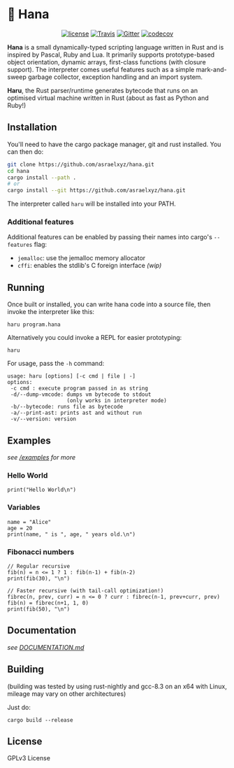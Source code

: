 # 🌸 Hana

<div id="badges" align="center">

  [![license](https://img.shields.io/github/license/asraelxyz/hana.svg)](https://github.com/asraelxyz/hana/blob/main/LICENSE)
[![Travis](https://travis-ci.com/asraelxyz/hana.svg?branch=main)](https://travis-ci.com/asraelxyz/hana)
[![Gitter](https://badges.gitter.im/flowers-of-spring/community.svg)](https://gitter.im/hana-lang/community)
[![codecov](https://codecov.io/gh/ffwff/hana/branch/haru/graph/badge.svg)](https://codecov.io/gh/ffwff/hana)

</div>

**Hana** is a small dynamically-typed scripting language written in Rust
and is inspired by Pascal, Ruby and Lua. It primarily supports prototype-based
object orientation, dynamic arrays, first-class functions (with closure support). The interpreter
comes useful features such as a simple mark-and-sweep garbage collector, exception handling
and an import system.

**Haru**, the Rust parser/runtime generates bytecode that runs on an optimised
virtual machine written in Rust (about as fast as Python and Ruby!)

## Installation

You'll need to have the cargo package manager, git and rust installed. You can then do:

```bash
git clone https://github.com/asraelxyz/hana.git
cd hana
cargo install --path .
# or
cargo install --git https://github.com/asraelxyz/hana.git
```

The interpreter called `haru` will be installed into your PATH.

### Additional features

Additional features can be enabled by passing their names into
cargo's `--features` flag:

* `jemalloc`: use the jemalloc memory allocator
* `cffi`: enables the stdlib's C foreign interface *(wip)*

## Running

Once built or installed, you can write hana code into a source file, then invoke the interpreter like this:

```
haru program.hana
```

Alternatively you could invoke a REPL for easier prototyping:

```
haru
```

For usage, pass the `-h` command:

```
usage: haru [options] [-c cmd | file | -]
options:
 -c cmd : execute program passed in as string
 -d/--dump-vmcode: dumps vm bytecode to stdout
                   (only works in interpreter mode)
 -b/--bytecode: runs file as bytecode
 -a/--print-ast: prints ast and without run
 -v/--version: version
```

## Examples

*see [/examples](https://github.com/ffwff/hana/tree/haru/examples) for more*

### Hello World

```
print("Hello World\n")
```

### Variables

```
name = "Alice"
age = 20
print(name, " is ", age, " years old.\n")
```

### Fibonacci numbers

```
// Regular recursive
fib(n) = n <= 1 ? 1 : fib(n-1) + fib(n-2)
print(fib(30), "\n")

// Faster recursive (with tail-call optimization!)
fibrec(n, prev, curr) = n <= 0 ? curr : fibrec(n-1, prev+curr, prev)
fib(n) = fibrec(n+1, 1, 0)
print(fib(50), "\n")
```

## Documentation

*see [DOCUMENTATION.md](https://github.com/ffwff/hana/blob/haru/DOCUMENTATION.md)*

## Building

(building was tested by using rust-nightly and gcc-8.3 on an x64 with Linux, mileage
may vary on other architectures)

Just do:

```
cargo build --release
```

## License

GPLv3 License
